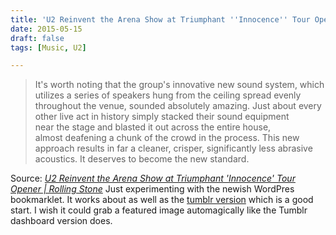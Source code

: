 ```yaml
---
title: 'U2 Reinvent the Arena Show at Triumphant ''Innocence'' Tour Opener | Rolling Stone'
date: 2015-05-15
draft: false
tags: [Music, U2]

---
```


> It's worth noting that the group's innovative new sound system, which utilizes a series of speakers hung from the ceiling spread evenly throughout the venue, sounded absolutely amazing. Just about every other live act in history simply stacked their sound equipment near the stage and blasted it out across the entire house, almost deafening a chunk of the crowd in the process. This new approach results in far a cleaner, crisper, significantly less abrasive acoustics. It deserves to become the new standard.

Source: _[U2 Reinvent the Arena Show at Triumphant 'Innocence' Tour Opener | Rolling Stone](http://www.rollingstone.com/music/live-reviews/u2-reinvent-the-arena-show-at-triumphant-innocence-tour-opener-20150515)_ Just experimenting with the newish WordPres bookmarklet. It works about as well as the [tumblr version](http://tumblr.chrisenns.com/post/119036763255/u2-reinvent-the-arena-show-at-triumphant) which is a good start. I wish it could grab a featured image automagically like the Tumblr dashboard version does.